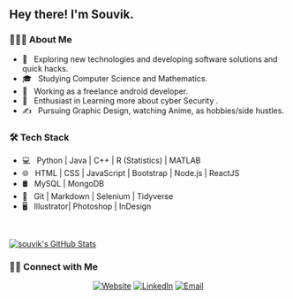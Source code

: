 <h2> Hey there! I'm Souvik.</h2>

<h3> 👨🏻‍💻 About Me </h3>

- 🤔 &nbsp; Exploring new technologies and developing software solutions and quick hacks.
- 🎓 &nbsp; Studying Computer Science and Mathematics.
- 💼 &nbsp; Working as a freelance android developer.
- 🌱 &nbsp; Enthusiast in Learning more about cyber Security .
- ✍️ &nbsp; Pursuing Graphic Design, watching Anime, as hobbies/side hustles.

<h3>🛠 Tech Stack</h3>

- 💻 &nbsp; Python | Java | C++ | R (Statistics) | MATLAB
- 🌐 &nbsp; HTML | CSS | JavaScript | Bootstrap | Node.js | ReactJS
- 🛢 &nbsp; MySQL | MongoDB
- 🔧 &nbsp; Git | Markdown | Selenium | Tidyverse
- 🖥 &nbsp; Illustrator| Photoshop | InDesign

<br/>

[![souvik's GitHub Stats](https://github-readme-stats.vercel.app/api?username=souvikguria98&show_icons=true)](https://github.com/souvikguria98)

<h3> 🤝🏻 Connect with Me </h3>

<p align="center">
<a href="https://techdevsouvik.netlify.app/"><img alt="Website" src="https://img.shields.io/badge/Website-www.techdevsouvik.netlify.app-blue?style=flat-square&logo=google-chrome"></a>
<a href="https://www.linkedin.com/in/souvik-guria-/"><img alt="LinkedIn" src="https://img.shields.io/badge/LinkedIn-Souvik%20Guria-blue?style=flat-square&logo=linkedin"></a>
<a href="mailto:souvikguria98@gmail.com"><img alt="Email" src="https://img.shields.io/badge/Email-souvikguria98@gmail.com-blue?style=flat-square&logo=gmail"></a>
</p>

